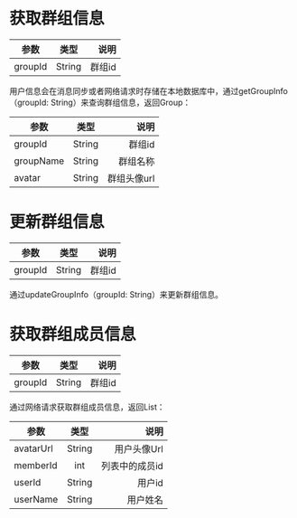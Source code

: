 # 获取群组信息
参数|类型|说明
-|:-:|-:
groupId|String|群组id

用户信息会在消息同步或者网络请求时存储在本地数据库中，通过getGroupInfo
（groupId: String）来查询群组信息，返回Group：

参数|类型|说明
-|:-:|-:
groupId|String|群组id
groupName|String|群组名称
avatar|String|群组头像url

# 更新群组信息
参数|类型|说明
-|:-:|-:
groupId|String|群组id

通过updateGroupInfo（groupId: String）来更新群组信息。

# 获取群组成员信息
参数|类型|说明
-|:-:|-:
groupId|String|群组id

通过网络请求获取群组成员信息，返回List：

参数|类型|说明
-|:-:|-:
avatarUrl|String|用户头像Url
memberId|int|列表中的成员id
userId|String|用户id
userName|String|用户姓名

